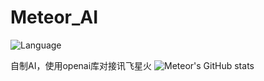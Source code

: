 # Meteor_AI

![Language](https://img.shields.io/badge/language-python-brightgreen)

自制AI，使用openai库对接讯飞星火
![Meteor's GitHub stats](https://github-readme-stats.vercel.app/api?username=Meteor&show_icons=true&theme=transparent)
